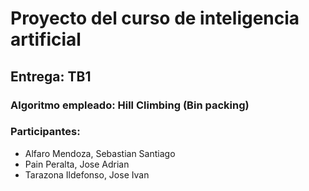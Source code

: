# Proyecto del curso de inteligencia artificial
## Entrega: TB1

### Algoritmo empleado: Hill Climbing (Bin packing)

### Participantes:
- Alfaro Mendoza, Sebastian Santiago
- Pain Peralta, Jose Adrian
- Tarazona Ildefonso, Jose Ivan

